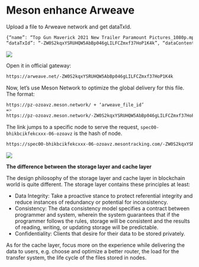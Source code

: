 # Meson enhance Arweave

Upload a file to Arweave network and get dataTxId.

```bash
{“name”: “Top Gun Maverick 2021 New Trailer Paramount Pictures_1080p.mp4”, “size”: 27433229, “lastModifiedDate”: 1624960183753,
“dataTxId”: “-ZW0S2kqxYSRUHQW5AbBp046gLILFCZmxf37HoP1K4k”, “dataContentType”: “video/mp4”}
```

![](https://cdn.jsdelivr.net/gh/daqnext/meson-docs/src/images/using/meson-enhance-arweave-01.png)

Open it in official gateway:

```bash
https://arweave.net/-ZW0S2kqxYSRUHQW5AbBp046gLILFCZmxf37HoP1K4k
```

Now, let’s use Meson Network to optimize the global delivery for this file. The format:

```bash
https://pz-ozoavz.meson.network/ + ‘arweave_file_id’
=>
https://pz-ozoavz.meson.network/-ZW0S2kqxYSRUHQW5AbBp046gLILFCZmxf37HoP1K4k
```

The link jumps to a specific node to serve the request, `spec00-bhikbcikfekcxxx-06-ozoavz` is the hash of node.

```bash
https://spec00-bhikbcikfekcxxx-06-ozoavz.mesontracking.com/-ZW0S2kqxYSRUHQW5AbBp046gLILFCZmxf37HoP1K4k_m_access_key_wbvsdzxdzf
```

![](https://cdn.jsdelivr.net/gh/daqnext/meson-docs/src/images/using/meson-enhance-arweave-03.png)

**The difference between the storage layer and cache layer**

The design philosophy of the storage layer and cache layer in blockchain world is quite different. The storage layer contains these principles at least:

- Data Integrity: Take a proactive stance to protect referential integrity and reduce instances of redundancy or potential for inconsistency.
- Consistency: The data consistency model specifies a contract between programmer and system, wherein the system guarantees that if the programmer follows the rules, storage will be consistent and the results of reading, writing, or updating storage will be predictable.
- Confidentiality: Clients that desire for their data to be stored privately.

As for the cache layer, focus more on the experience while delivering the data to users, e.g. choose and optimize a better router, the load for the transfer system, the life cycle of the files stored in nodes.